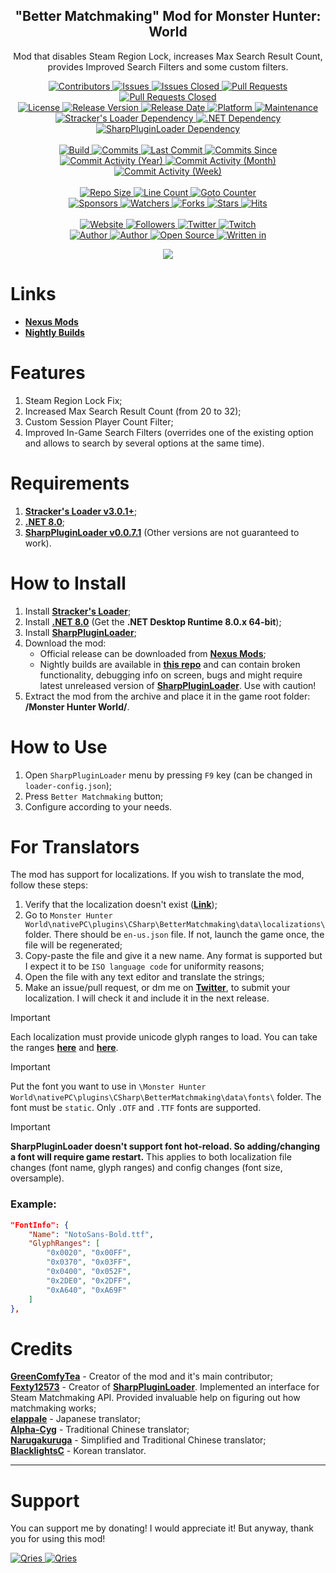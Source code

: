 <p align="center">
	<h2 align="center"><b>"Better Matchmaking" Mod for Monster Hunter: World</b></h2>
	<p align="center">Mod that disables Steam Region Lock, increases Max Search Result Count, provides Improved Search Filters and some custom filters. </p>
</p>

<p align="center">
	<a href="https://github.com/GreenComfyTea/MHW-Better-Matchmaking/graphs/contributors">
		<img alt="Contributors" src="https://custom-icon-badges.demolab.com/github/contributors/GreenComfyTea/MHW-Better-Matchmaking?logo=person-add" />
	</a>
	<a href="https://github.com/GreenComfyTea/MHW-Better-Matchmaking/issues">
		<img alt="Issues" src="https://custom-icon-badges.demolab.com/github/issues/GreenComfyTea/MHW-Better-Matchmaking?logo=issue-opened" />
	</a>
	<a href="https://github.com/GreenComfyTea/MHW-Better-Matchmaking/issues">
		<img alt="Issues Closed" src="https://custom-icon-badges.demolab.com/github/issues-closed/GreenComfyTea/MHW-Better-Matchmaking?logo=issue-closed" />
	</a>
	<a href="https://github.com/GreenComfyTea/MHW-Better-Matchmaking/pulls">
		<img alt="Pull Requests" src="https://custom-icon-badges.demolab.com/github/issues-pr/GreenComfyTea/MHW-Better-Matchmaking?logo=git-pull-request" />
	</a>
	<a href="https://github.com/GreenComfyTea/MHW-Better-Matchmaking/pulls">
		<img alt="Pull Requests Closed" src="https://custom-icon-badges.demolab.com/github/issues-pr-closed/GreenComfyTea/MHW-Better-Matchmaking?logo=git-pull-request-closed" />
	</a>
	<br>
	<a href="https://github.com/GreenComfyTea/MHW-Better-Matchmaking/blob/main/LICENSE">
		<img alt="License" src="https://custom-icon-badges.demolab.com/github/license/GreenComfyTea/MHW-Better-Matchmaking?logo=law" />
	</a>
	<a href="https://github.com/GreenComfyTea/MHW-Better-Matchmaking/releases">
		<img alt="Release Version" src="https://custom-icon-badges.demolab.com/github/v/release/GreenComfyTea/MHW-Better-Matchmaking?logo=tag" />
	</a>
	<a href="https://github.com/GreenComfyTea/MHW-Better-Matchmaking/releases">
		<img alt="Release Date" src="https://custom-icon-badges.demolab.com/github/release-date/GreenComfyTea/MHW-Better-Matchmaking?logo=clock" />
	</a>
	<a href="">
		<img alt="Platform" src="https://custom-icon-badges.demolab.com/badge/platform-win-blue?logo=device-desktop" />
	</a>
	<a href="">
		<img alt="Maintenance" src="https://custom-icon-badges.demolab.com/maintenance/yes/2024?logo=tools" />
	</a>
	<br>
	<a href="https://www.nexusmods.com/monsterhunterworld/mods/1982">
		<img alt="Stracker's Loader Dependency" src="https://custom-icon-badges.demolab.com/badge/dependency-Stracker%27s Loader%20v3.0.1+-brightgreen?logo=package-dependencies" />
	</a>
	<a href="https://dotnet.microsoft.com/en-us/download/dotnet/8.0">
		<img alt=".NET Dependency" src="https://custom-icon-badges.demolab.com/badge/dependency-.NET%20v8.0-brightgreen?logo=package-dependencies" />
	</a>
	<a href="https://github.com/Fexty12573/SharpPluginLoader">
		<img alt="SharpPluginLoader Dependency" src="https://custom-icon-badges.demolab.com/badge/dependency-SharpPluginLoader%20v0.0.7.1-brightgreen?logo=package-dependencies" />
	</a>
	<br>
	<br>
	<a href="https://github.com/GreenComfyTea/MHW-Better-Matchmaking-Nightly/releases">
		<img alt="Build" src="https://custom-icon-badges.demolab.com/github/actions/workflow/status/GreenComfyTea/MHW-Better-Matchmaking/build-and-create-release.yml?logo=mark-github" />
	</a>
	<a href="https://github.com/GreenComfyTea/MHW-Better-Matchmaking/commits/main">
		<img alt="Commits" src="https://custom-icon-badges.demolab.com/github/commit-activity/t/GreenComfyTea/MHW-Better-Matchmaking?logo=git-commit" />
	</a>
	<a href="https://github.com/GreenComfyTea/MHW-Better-Matchmaking/commits/main">
		<img alt="Last Commit" src="https://custom-icon-badges.demolab.com/github/last-commit/GreenComfyTea/MHW-Better-Matchmaking?logo=git-commit" />
	</a>
	<a href="https://github.com/GreenComfyTea/MHW-Better-Matchmaking/commits/main">
		<img alt="Commits Since" src="https://custom-icon-badges.demolab.com/github/commits-since/GreenComfyTea/MHW-Better-Matchmaking/latest?logo=git-commit" />
	</a>
	<br>
	<a href="https://github.com/GreenComfyTea/MHW-Better-Matchmaking/graphs/commit-activity">
		<img alt="Commit Activity (Year)" src="https://custom-icon-badges.demolab.com/github/commit-activity/y/GreenComfyTea/MHW-Better-Matchmaking?logo=pulse" />
	</a>
	<a href="https://github.com/GreenComfyTea/MHW-Better-Matchmaking/graphs/commit-activity">
		<img alt="Commit Activity (Month)" src="https://custom-icon-badges.demolab.com/github/commit-activity/m/GreenComfyTea/MHW-Better-Matchmaking?logo=pulse" />
	</a>
	<a href="https://github.com/GreenComfyTea/MHW-Better-Matchmaking/graphs/commit-activity">
		<img alt="Commit Activity (Week)" src="https://custom-icon-badges.demolab.com/github/commit-activity/w/GreenComfyTea/MHW-Better-Matchmaking?logo=pulse" />
	</a>
	<br>
	<br>
	<a href="">
		<img alt="Repo Size" src="https://custom-icon-badges.demolab.com/github/repo-size/GreenComfyTea/MHW-Better-Matchmaking?logo=database" />
	</a>
	<a href="">
		<img alt="Line Count" src="https://sloc.xyz/github/GreenComfyTea/MHW-Better-Matchmaking" />
	</a>
	<a href="">
		<img alt="Goto Counter" src="https://custom-icon-badges.demolab.com/github/search/GreenComfyTea/MHW-Better-Matchmaking/goto?logo=git-compare" />
	</a>
	<br>
	<a href="https://github.com/sponsors/GreenComfyTea">
		<img alt="Sponsors" src="https://custom-icon-badges.demolab.com/github/sponsors/GreenComfyTea?logo=heart" />
	</a>
	<a href="https://github.com/GreenComfyTea/MHW-Better-Matchmaking/watchers">
		<img alt="Watchers" src="https://custom-icon-badges.demolab.com/github/watchers/GreenComfyTea/MHW-Better-Matchmaking?logo=eye" />
	</a>
	<a href="https://github.com/GreenComfyTea/MHW-Better-Matchmaking/forks">
		<img alt="Forks" src="https://custom-icon-badges.demolab.com/github/forks/GreenComfyTea/MHW-Better-Matchmaking?logo=repo-forked" />
	</a>
	<a href="https://github.com/GreenComfyTea/MHW-Better-Matchmaking/stargazers">
		<img alt="Stars" src="https://custom-icon-badges.demolab.com/github/stars/GreenComfyTea/MHW-Better-Matchmaking?logo=star" />
	</a>
	<a href="https://github.com/GreenComfyTea/MHW-Better-Matchmaking/graphs/traffic">
		<img alt="Hits" src="https://custom-icon-badges.demolab.com/endpoint?url=https://hits.dwyl.com/GreenComfyTea/MHW-Better-Matchmaking.json?color=blue&logo=eye" />
	</a>
	<br>
	<br>
	<a href="https://nexusmods.com/monsterhunterworld/mods/7263">
		<img alt="Website" src="https://custom-icon-badges.demolab.com/website?down_color=red&down_message=down&up_color=brightgreen&up_message=up&logo=link&url=https://nexusmods.com/monsterhunterworld/mods/7263" />
	</a>
	<a href="https://github.com/GreenComfyTea?tab=followers">
		<img alt="Followers" src="https://custom-icon-badges.demolab.com/github/followers/GreenComfyTea?logo=people" />
	</a>
	<a href="https://twitter.com/GreenComfyTea">
		<img alt="Twitter" src="https://img.shields.io/twitter/follow/GreenComfyTea?logo=twitter" />
	</a>
	<a href="https://mhwtwitch.tv/GreenComfyTea">
		<img alt="Twitch" src="https://img.shields.io/twitch/status/GreenComfyTea?logo=twitch" />
	</a>
	<br>
	<a href="https://github.com/GreenComfyTea">
		<img alt="Author" src="https://custom-icon-badges.demolab.com/badge/author-GreenComfyTea-green?logo=person" />
	</a>
  <a href="https://github.com/Fexty12573">
		<img alt="Author" src="https://custom-icon-badges.demolab.com/badge/author-Fexty12573-green?logo=person" />
	</a>
	<a href="https://github.com/topics/open-source">
		<img alt="Open Source" src="https://img.shields.io/badge/open%20source-%20yes-brightgreen?logo=openvpn" />
	</a>
	<a href="https://fexty12573.github.io/SharpPluginLoader/">
		<img alt="Written in" src="https://custom-icon-badges.demolab.com/badge/written%20in-c%23-178600?logo=terminal" />
	</a>
</p>

<p align="center">
	<a>
		<img align="center" src="https://github.com/GreenComfyTea/MHW-Better-Matchmaking/assets/30152047/c192bcb6-c7f2-4207-a348-d784ee73bdfd" />
	</a>
</p>

# Links
* **[Nexus Mods](https://nexusmods.com/monsterhunterworld/mods/7263)**
* **[Nightly Builds](https://github.com/GreenComfyTea/MHW-Better-Matchmaking-Nightly/releases)**

# Features
1. Steam Region Lock Fix;
2. Increased Max Search Result Count (from 20 to 32);
3. Custom Session Player Count Filter;
4. Improved In-Game Search Filters (overrides one of the existing option and allows to search by several options at the same time).

# Requirements
1. **[Stracker's Loader v3.0.1+](https://www.nexusmods.com/monsterhunterworld/mods/1982)**;
2. **[.NET 8.0](https://dotnet.microsoft.com/en-us/download/dotnet/8.0)**;
3. **[SharpPluginLoader v0.0.7.1](https://github.com/Fexty12573/SharpPluginLoader)** (Other versions are not guaranteed to work).

# How to Install
1. Install **[Stracker's Loader](https://www.nexusmods.com/monsterhunterworld/mods/1982)**;
2. Install **[.NET 8.0](https://dotnet.microsoft.com/en-us/download/dotnet/8.0)** (Get the **.NET Desktop Runtime 8.0.x 64-bit**);
3. Install **[SharpPluginLoader](https://github.com/Fexty12573/SharpPluginLoader)**;
4. Download the mod:
    * Official release can be downloaded from **[Nexus Mods](https://nexusmods.com/monsterhunterworld/mods/7263)**;
    * Nightly builds are available in **[this repo](https://github.com/GreenComfyTea/MHW-Better-Matchmaking)** and can contain broken functionality, debugging info on screen, bugs and might require latest unreleased version of **[SharpPluginLoader](https://github.com/Fexty12573/SharpPluginLoader)**. Use with caution!
5. Extract the mod from the archive and place it in the game root folder: **/Monster Hunter World/**.

# How to Use
1. Open `SharpPluginLoader`﻿ menu by pressing `F9` key  (can be changed in `loader-config.json`);
2. Press `Better Matchmaking` button;
3. Configure according to your needs.

# For Translators
The mod has support for localizations. If you wish to translate the mod, follow these steps:
1. Verify that the localization doesn't exist (**[Link](https://github.com/GreenComfyTea/MHW-Better-Matchmaking/tree/main/BetterMatchmaking/data/localizations)**);
2. Go to `Monster Hunter World\nativePC\plugins\CSharp\BetterMatchmaking\data\localizations\` folder. There should be `en-us.json` file. If not, launch the game once, the file will be regenerated;
3. Copy-paste the file and give it a new name. Any format is supported but I expect it to be `ISO language code` for uniformity reasons;
4. Open the file with any text editor and translate the strings;
5. Make an issue/pull request, or dm me on **[Twitter](https://twitter.com/GreenComfyTea)**, to submit your localization. I will check it and include it in the next release.

> [!IMPORTANT]
> Each localization must provide unicode glyph ranges to load. You can take the ranges **[here](https://github.com/Fexty12573/SharpPluginLoader/blob/master/SharpPluginLoader.Core/Rendering/GlyphRangeFactory.cs)** and **[here](https://jrgraphix.net/r/Unicode/)**.

> [!IMPORTANT]
> Put the font you want to use in `\Monster Hunter World\nativePC\plugins\CSharp\BetterMatchmaking\data\fonts\` folder. The font must be `static`. Only `.OTF` and `.TTF` fonts are supported.

> [!IMPORTANT]
> **SharpPluginLoader doesn't support font hot-reload. So adding/changing a font will require game restart.** This applies to both localization file changes (font name, glyph ranges) and config changes (font size, oversample).

### Example:
```JSON
"FontInfo": {
	"Name": "NotoSans-Bold.ttf",
	"GlyphRanges": [
		"0x0020", "0x00FF",
		"0x0370", "0x03FF",
		"0x0400", "0x052F",
		"0x2DE0", "0x2DFF",
		"0xA640", "0xA69F"
	]
},
```

# Credits
**[GreenComfyTea](https://github.com/GreenComfyTea)** - Creator of the mod and it's main contributor;  
**[Fexty12573](https://github.com/Fexty12573)** - Creator of **[SharpPluginLoader](https://github.com/Fexty12573/SharpPluginLoader)**. Implemented an interface for Steam Matchmaking API. Provided invaluable help on figuring out how matchmaking works;  
**[elappale](https://github.com/elappale)** - Japanese translator;  
**[Alpha-Cyg](https://github.com/Alpha-Cyg)** - Traditional Chinese translator;  
**[Narugakuruga](https://github.com/Narugakuruga)** - Simplified and Traditional Chinese translator;  
**[BlacklightsC](https://github.com/BlacklightsC)** - Korean translator.  
 
***
# Support

You can support me by donating! I would appreciate it! But anyway, thank you for using this mod!

 <a href="https://streamelements.com/GreenComfyTea/tip">
  <img alt="Qries" src="https://panels.twitch.tv/panel-48897356-image-c6155d48-b689-4240-875c-f3141355cb56">
</a>
<a href="https://ko-fi.com/GreenComfyTea">
  <img alt="Qries" src="https://panels.twitch.tv/panel-48897356-image-c2fcf835-87e4-408e-81e8-790789c7acbc">
</a>

